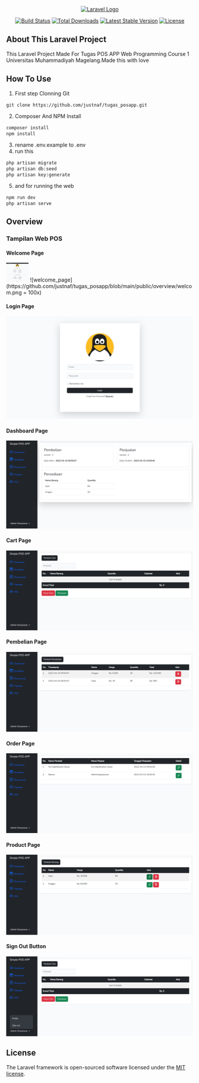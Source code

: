 <p align="center"><a href="https://laravel.com" target="_blank"><img src="https://raw.githubusercontent.com/laravel/art/master/logo-lockup/5%20SVG/2%20CMYK/1%20Full%20Color/laravel-logolockup-cmyk-red.svg" width="400" alt="Laravel Logo"></a></p>

<p align="center">
<a href="https://github.com/laravel/framework/actions"><img src="https://github.com/laravel/framework/workflows/tests/badge.svg" alt="Build Status"></a>
<a href="https://packagist.org/packages/laravel/framework"><img src="https://img.shields.io/packagist/dt/laravel/framework" alt="Total Downloads"></a>
<a href="https://packagist.org/packages/laravel/framework"><img src="https://img.shields.io/packagist/v/laravel/framework" alt="Latest Stable Version"></a>
<a href="https://packagist.org/packages/laravel/framework"><img src="https://img.shields.io/packagist/l/laravel/framework" alt="License"></a>
</p>

## About This Laravel Project

This Laravel Project Made For Tugas POS APP Web Programming Course 1 Universitas Muhammadiyah Magelang.Made this with love

## How To Use
1. First step Clonning Git
```
git clone https://github.com/justnaf/tugas_posapp.git
```
2. Composer And NPM Install
```
composer install
npm install
```
3. rename .env.example to .env
4. run this
```
php artisan migrate
php artisan db:seed
php artisan key:generate
```
5. and for running the web
```
npm run dev
php artisan serve
```

## Overview
### Tampilan Web POS

#### Welcome Page
<img src="https://github.com/justnaf/tugas_posapp/blob/main/public/overview/welcom.png" width="60">
![welcome_page](https://github.com/justnaf/tugas_posapp/blob/main/public/overview/welcom.png = 100x)

#### Login Page
![login_page](https://github.com/justnaf/tugas_posapp/blob/main/public/overview/login.png)

#### Dashboard Page
![dashboard_page](https://github.com/justnaf/tugas_posapp/blob/main/public/overview/dashboard.png)

#### Cart Page
![cart_page](https://github.com/justnaf/tugas_posapp/blob/main/public/overview/cart.png)

#### Pembelian Page
![pembelian_page](https://github.com/justnaf/tugas_posapp/blob/main/public/overview/pembelian.png)

#### Order Page
![welcome_page](https://github.com/justnaf/tugas_posapp/blob/main/public/overview/order.png)

#### Product Page
![welcome_page](https://github.com/justnaf/tugas_posapp/blob/main/public/overview/product.png)

#### Sign Out Button
![welcome_page](https://github.com/justnaf/tugas_posapp/blob/main/public/overview/signout.png)

## License

The Laravel framework is open-sourced software licensed under the [MIT license](https://opensource.org/licenses/MIT).
